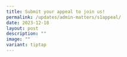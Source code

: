 ```yaml
---
title: Submit your appeal to join us!
permalink: /updates/admin-matters/s1appeal/
date: 2023-12-18
layout: post
description: ""
image: ""
variant: tiptap
---
```

